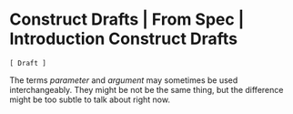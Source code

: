 Construct Drafts | From Spec | Introduction Construct Drafts
============================================================

`[ Draft ]`

The terms *parameter* and *argument* may sometimes be used interchangeably. They might be not be the same thing, but the difference might be too subtle to talk about right now.
